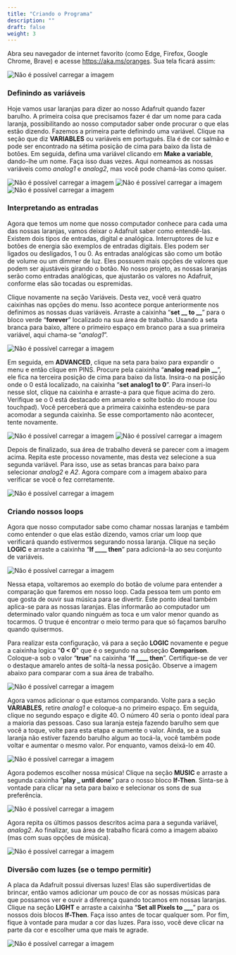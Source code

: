 ```yaml
---
title: "Criando o Programa"
description: ""
draft: false
weight: 3
---
```


Abra seu navegador de internet favorito (como Edge, Firefox, Google Chrome, Brave) e acesse https://aka.ms/oranges. Sua tela ficará assim:

![Não é possível carregar a imagem](../img/adafruit.png?classes=border,shadow)

### Definindo as variáveis

Hoje vamos usar laranjas para dizer ao nosso Adafruit quando fazer barulho. A primeira coisa que precisamos fazer é dar um nome para cada laranja, possibilitando ao nosso computador saber onde procurar o que elas estão dizendo. Fazemos a primeira parte definindo uma variável. Clique na seção que diz **VARIABLES** ou variáveis em português. Ela é de cor salmão e pode ser encontrado na sétima posição de cima para baixo da lista de botões. Em seguida, defina uma variável clicando em **Make a variable**, dando-lhe um nome. Faça isso duas vezes. Aqui nomeamos as nossas variáveis como _analog1_ e _analog2_, mas você pode chamá-las como quiser.

![Não é possível carregar a imagem](../img/1.png?classes=border,shadow)
![Não é possível carregar a imagem](../img/2.png?classes=border,shadow)
![Não é possível carregar a imagem](../img/3.png?classes=border,shadow)

### Interpretando as entradas

Agora que temos um nome que nosso computador conhece para cada uma das nossas laranjas, vamos deixar o Adafruit saber como entendê-las. Existem dois tipos de entradas, digital e analógica. Interruptores de luz e botões de energia são exemplos de entradas digitais. Eles podem ser ligados ou desligados, 1 ou 0. As entradas analógicas são como um botão de volume ou um dimmer de luz. Eles possuem mais opções de valores que podem ser ajustáveis girando o botão. No nosso projeto, as nossas laranjas serão como entradas analógicas, que ajustarão os valores no Adafruit, conforme elas são tocadas ou espremidas.

Clique novamente na seção Variáveis. Desta vez, você verá quatro caixinhas nas opções do menu. Isso acontece porque anteriormente nos definimos as nossas duas variáveis. Arraste a caixinha “**set \_\_ to \_\_**” para o bloco verde “**forever**” localizado na sua área de trabalho. Usando a seta branca para baixo, altere o primeiro espaço em branco para a sua primeira variável, aqui chama-se “_analog1_”.

![Não é possível carregar a imagem](../img/4.png?classes=border,shadow)

Em seguida, em **ADVANCED**, clique na seta para baixo para expandir o menu e então clique em PINS. Procure pela caixinha “**analog read pin \_\_**”, ele fica na terceira posição de cima para baixo da lista. Insira-o na posição onde o 0 está localizado, na caixinha “**set analog1 to 0**”. Para inseri-lo nesse slot, clique na caixinha e arraste-a para que fique acima do zero. Verifique se o 0 está destacado em amarelo e solte botão do mouse (ou touchpad). Você perceberá que a primeira caixinha estendeu-se para acomodar a segunda caixinha. Se esse comportamento não acontecer, tente novamente.

![Não é possível carregar a imagem](../img/5.png?classes=border,shadow)
![Não é possível carregar a imagem](../img/6.png?classes=border,shadow)

Depois de finalizado, sua área de trabalho deverá se parecer com a imagem acima. Repita este processo novamente, mas desta vez selecione a sua segunda variável. Para isso, use as setas brancas para baixo para selecionar _analog2_ e _A2_. Agora compare com a imagem abaixo para verificar se você o fez corretamente.

![Não é possível carregar a imagem](../img/7.png?classes=border,shadow)

### Criando nossos loops

Agora que nosso computador sabe como chamar nossas laranjas e também como entender o que elas estão dizendo, vamos criar um loop que verificará quando estivermos segurando nossa laranja. Clique na seção **LOGIC** e arraste a caixinha “**If \_\_\_\_ then**” para adicioná-la ao seu conjunto de variáveis.

![Não é possível carregar a imagem](../img/8.png?classes=border,shadow)

Nessa etapa, voltaremos ao exemplo do botão de volume para entender a comparação que faremos em nosso loop.
Cada pessoa tem um ponto em que gosta de ouvir sua música para se divertir. Este ponto ideal também aplica-se para as nossas laranjas. Elas informarão ao computador um determinado valor quando ninguém as toca e um valor menor quando as tocarmos. O truque é encontrar o meio termo para que só façamos barulho quando quisermos.

Para realizar esta configuração, vá para a seção **LOGIC** novamente e pegue a caixinha logica "**0 < 0**" que é o segundo na subseção **Comparison**. Coloque-a sob o valor “**true**” na caixinha “**If \_\_\_\_ then**”. Certifique-se de ver o destaque amarelo antes de soltá-la nessa posição. Observe a imagem abaixo para comparar com a sua área de trabalho.

![Não é possível carregar a imagem](../img/9.png?classes=border,shadow)

Agora vamos adicionar o que estamos comparando. Volte para a seção **VARIABLES**, retire _analog1_ e coloque-a no primeiro espaço. Em seguida, clique no segundo espaço e digite 40. O número 40 seria o ponto ideal para a maioria das pessoas. Caso sua laranja esteja fazendo barulho sem que você a toque, volte para esta etapa e aumente o valor. Ainda, se a sua laranja não estiver fazendo barulho algum ao tocá-la, você também pode voltar e aumentar o mesmo valor. Por enquanto, vamos deixá-lo em 40.

![Não é possível carregar a imagem](../img/10.png?classes=border,shadow)

Agora podemos escolher nossa música! Clique na seção **MUSIC** e arraste a segunda caixinha ”**play **\_** until done**” para o nosso bloco **If-Then**. Sinta-se à vontade para clicar na seta para baixo e selecionar os sons de sua preferência.

![Não é possível carregar a imagem](../img/11.png?classes=border,shadow)

Agora repita os últimos passos descritos acima para a segunda variável, _analog2_. Ao finalizar, sua área de trabalho ficará como a imagem abaixo (mas com suas opções de música).

![Não é possível carregar a imagem](../img/12.png?classes=border,shadow)

### Diversão com luzes (se o tempo permitir)

A placa da Adafruit possui diversas luzes! Elas são superdivertidas de brincar, então vamos adicionar um pouco de cor as nossas músicas para que possamos ver e ouvir a diferença quando tocamos em nossas laranjas. Clique na seção **LIGHT** e arraste a caixinha “**Set all Pixels to \_\_\_**” para os nossos dois blocos **If-Then**. Faça isso antes de tocar qualquer som. Por fim, fique à vontade para mudar a cor das luzes. Para isso, você deve clicar na parte da cor e escolher uma que mais te agrade.

![Não é possível carregar a imagem](../img/13.png?classes=border,shadow)

